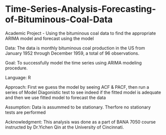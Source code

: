 # Time-Series-Analysis-Forecasting-of-Bituminous-Coal-Data

Academic Project - Using the bituminous coal data to find the appropriate ARIMA model and forecast using the model

Data: The data is monthly bituminous coal production in the US from January 1952 through December 1959, a total of 96 observations.

Goal: To successfully model the time series using ARIMA modeling procedure.

Language: R

Approach: First we guess the model by seeing ACF & PACF, then run a series of Model Diagonistic test to see indeed if the fitted model is adequate and then we use fitted model to forecast the data

Assumption: Data is assummed to be stationary. Therfore no stationary tests are performed

Acknowledgment: This analysis was done as a part of BANA 7050 course instructed by Dr.Yichen Qin at the University of Cincinnati.
